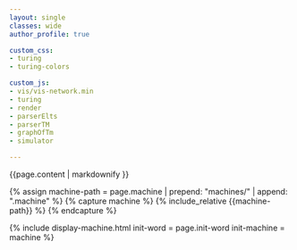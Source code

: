 ```yaml
---
layout: single
classes: wide
author_profile: true

custom_css:
- turing
- turing-colors

custom_js:
- vis/vis-network.min
- turing
- render
- parserElts
- parserTM
- graphOfTm
- simulator

---
```


{{page.content | markdownify }}

{% assign machine-path = page.machine | prepend: "machines/" | append: ".machine" %}
{% capture machine %}
{% include_relative {{machine-path}} %}
{% endcapture %}

{% include display-machine.html init-word = page.init-word init-machine = machine %}
